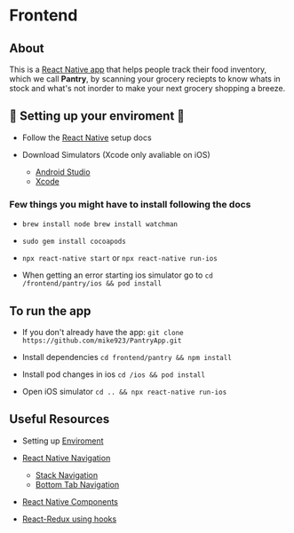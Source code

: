 # Frontend

## About

This is a [React Native app](https://reactnative.dev/) that helps people track their food inventory, which we call **Pantry**, by scanning your grocery reciepts to know whats in stock and what's not inorder to make your next grocery shopping a breeze.

## 🚨 Setting up your enviroment 🚨

- Follow the [React Native](https://reactnative.dev/docs/environment-setup) setup docs

- Download Simulators (Xcode only avaliable on iOS)

  - [Android Studio](https://developer.android.com/studio?gclid=EAIaIQobChMI5bPP9obN6AIVip-fCh3PggusEAAYASAAEgIyRfD_BwE&gclsrc=aw.ds)
  - [Xcode](https://apps.apple.com/us/app/xcode/id497799835?mt=12)

### Few things you might have to install following the docs

- ``` brew install node brew install watchman ```

- ``` sudo gem install cocoapods ```

- ``` npx react-native start ``` or ``` npx react-native run-ios ```

- When getting an error starting ios simulator go to ```cd /frontend/pantry/ios && pod install ```

## To run the app

- If you don't already have the app: ``` git clone https://github.com/mike923/PantryApp.git ```

- Install dependencies ``` cd frontend/pantry && npm install ```

- Install pod changes in ios ``` cd /ios && pod install ```

- Open iOS simulator ``` cd .. && npx react-native run-ios ```

## Useful Resources

- Setting up [Enviroment](https://reactnative.dev/docs/environment-setup)

- [React Native Navigation](https://reactnavigation.org/)
  - [Stack Navigation](https://reactnavigation.org/docs/stack-navigator/)
  - [Bottom Tab Navigation](https://reactnavigation.org/docs/tab-based-navigation)

- [React Native Components](https://reactnative.dev/docs/components-and-apis#user-interface)

- [React-Redux using hooks](https://react-redux.js.org/api/hooks#useselector-examples)








